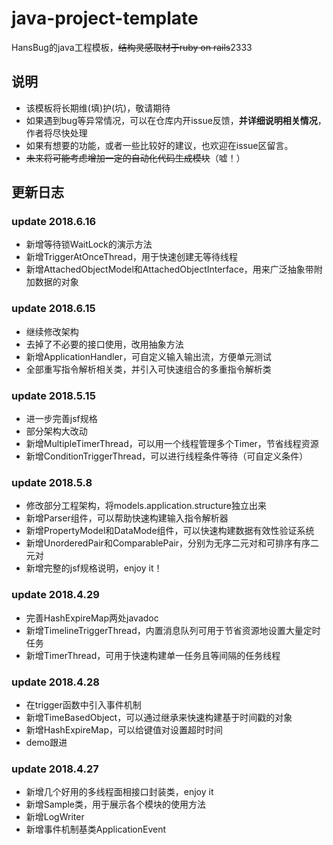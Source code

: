 # java-project-template
HansBug的java工程模板，<del>结构灵感取材于ruby on rails</del>2333

## 说明
* 该模板将长期维(填)护(坑)，敬请期待
* 如果遇到bug等异常情况，可以在仓库内开issue反馈，**并详细说明相关情况**，作者将尽快处理
* 如果有想要的功能，或者一些比较好的建议，也欢迎在issue区留言。
* <del>未来将可能考虑增加一定的自动化代码生成模块</del>（嘘！）

## 更新日志

### update 2018.6.16
* 新增等待锁WaitLock的演示方法
* 新增TriggerAtOnceThread，用于快速创建无等待线程
* 新增AttachedObjectModel和AttachedObjectInterface，用来广泛抽象带附加数据的对象

### update 2018.6.15
* 继续修改架构
* 去掉了不必要的接口使用，改用抽象方法
* 新增ApplicationHandler，可自定义输入输出流，方便单元测试
* 全部重写指令解析相关类，并引入可快速组合的多重指令解析类

### update 2018.5.15
* 进一步完善jsf规格
* 部分架构大改动
* 新增MultipleTimerThread，可以用一个线程管理多个Timer，节省线程资源
* 新增ConditionTriggerThread，可以进行线程条件等待（可自定义条件）

### update 2018.5.8
* 修改部分工程架构，将models.application.structure独立出来
* 新增Parser组件，可以帮助快速构建输入指令解析器
* 新增PropertyModel和DataMode组件，可以快速构建数据有效性验证系统
* 新增UnorderedPair和ComparablePair，分别为无序二元对和可排序有序二元对
* 新增完整的jsf规格说明，enjoy it！

### update 2018.4.29
* 完善HashExpireMap两处javadoc
* 新增TimelineTriggerThread，内置消息队列可用于节省资源地设置大量定时任务
* 新增TimerThread，可用于快速构建单一任务且等间隔的任务线程

### update 2018.4.28
* 在trigger函数中引入事件机制
* 新增TimeBasedObject，可以通过继承来快速构建基于时间戳的对象
* 新增HashExpireMap，可以给键值对设置超时时间
* demo跟进

### update 2018.4.27
* 新增几个好用的多线程面相接口封装类，enjoy it
* 新增Sample类，用于展示各个模块的使用方法
* 新增LogWriter
* 新增事件机制基类ApplicationEvent



